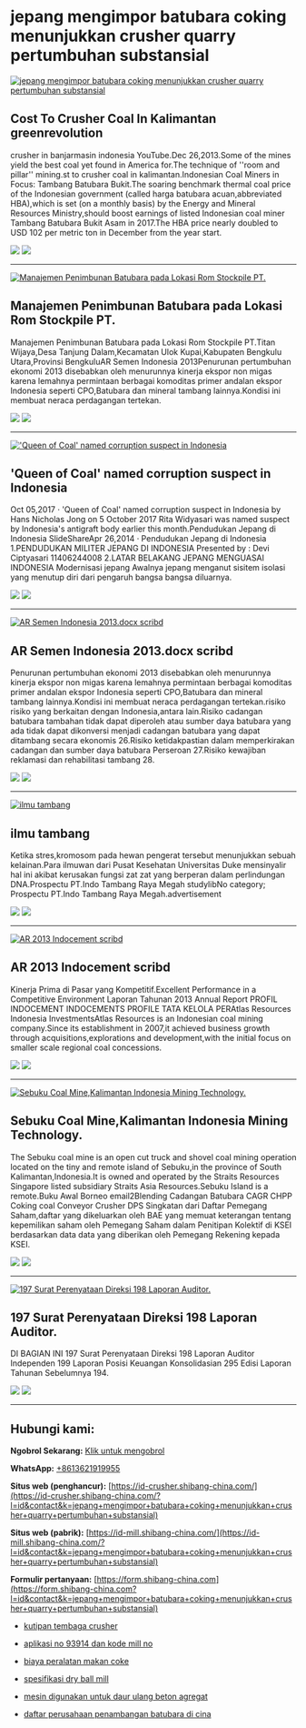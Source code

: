 # jepang mengimpor batubara coking menunjukkan crusher quarry pertumbuhan substansial

<a href="https://swt.shibang-china.com/?l=id&img&k=jepang+mengimpor+batubara+coking+menunjukkan+crusher+quarry+pertumbuhan+substansial" target="_blank">![jepang mengimpor batubara coking menunjukkan crusher quarry pertumbuhan substansial](http://static.shibang-china.com/all-800x300/1006.jpg)</a>

## Cost To Crusher Coal In Kalimantan greenrevolution
crusher in banjarmasin indonesia YouTube.Dec 26,2013.Some of the mines yield the best coal yet found in America for.The technique of ''room and pillar'' mining.st to crusher coal in kalimantan.Indonesian Coal Miners in Focus: Tambang Batubara Bukit.The soaring benchmark thermal coal price of the Indonesian government (called harga batubara acuan,abbreviated HBA),which is set (on a monthly basis) by the Energy and Mineral Resources Ministry,should boost earnings of listed Indonesian coal miner Tambang Batubara Bukit Asam in 2017.The HBA price nearly doubled to USD 102 per metric ton in December from the year start.


<a href="https://whatsapp.shibangsoft.com/WhatsApp.php" target="_blank" title="WhatsApp">![](http://static.shibang-china.com/icon/whatsapp.png)</a> <a href="https://swt.shibang-china.com/?l=id&icon&k=jepang+mengimpor+batubara+coking+menunjukkan+crusher+quarry+pertumbuhan+substansial" target="_blank">![](http://static.shibang-china.com/icon/chat-id.png)</a>

---

<a href="https://swt.shibang-china.com/?l=id&img&k=jepang+mengimpor+batubara+coking+menunjukkan+crusher+quarry+pertumbuhan+substansial" target="_blank">![Manajemen Penimbunan Batubara pada Lokasi Rom Stockpile PT.](http://static.shibang-china.com/all-800x300/1275.jpg)</a>

## Manajemen Penimbunan Batubara pada Lokasi Rom Stockpile PT.
Manajemen Penimbunan Batubara pada Lokasi Rom Stockpile PT.Titan Wijaya,Desa Tanjung Dalam,Kecamatan Ulok Kupai,Kabupaten Bengkulu Utara,Provinsi BengkuluAR Semen Indonesia 2013Penurunan pertumbuhan ekonomi 2013 disebabkan oleh menurunnya kinerja ekspor non migas karena lemahnya permintaan berbagai komoditas primer andalan ekspor Indonesia seperti CPO,Batubara dan mineral tambang lainnya.Kondisi ini membuat neraca perdagangan tertekan.


<a href="https://whatsapp.shibangsoft.com/WhatsApp.php" target="_blank" title="WhatsApp">![](http://static.shibang-china.com/icon/whatsapp.png)</a> <a href="https://swt.shibang-china.com/?l=id&icon&k=jepang+mengimpor+batubara+coking+menunjukkan+crusher+quarry+pertumbuhan+substansial" target="_blank">![](http://static.shibang-china.com/icon/chat-id.png)</a>

---

<a href="https://swt.shibang-china.com/?l=id&img&k=jepang+mengimpor+batubara+coking+menunjukkan+crusher+quarry+pertumbuhan+substansial" target="_blank">!['Queen of Coal' named corruption suspect in Indonesia](http://static.shibang-china.com/all-800x300/222.jpg)</a>

## 'Queen of Coal' named corruption suspect in Indonesia
Oct 05,2017 · 'Queen of Coal' named corruption suspect in Indonesia by Hans Nicholas Jong on 5 October 2017 Rita Widyasari was named suspect by Indonesia's antigraft body earlier this month.Pendudukan Jepang di Indonesia SlideShareApr 26,2014 · Pendudukan Jepang di Indonesia 1.PENDUDUKAN MILITER JEPANG DI INDONESIA Presented by : Devi Ciptyasari 11406244008 2.LATAR BELAKANG JEPANG MENGUASAI INDONESIA Modernisasi jepang Awalnya jepang menganut sisitem isolasi yang menutup diri dari pengaruh bangsa bangsa diluarnya.


<a href="https://whatsapp.shibangsoft.com/WhatsApp.php" target="_blank" title="WhatsApp">![](http://static.shibang-china.com/icon/whatsapp.png)</a> <a href="https://swt.shibang-china.com/?l=id&icon&k=jepang+mengimpor+batubara+coking+menunjukkan+crusher+quarry+pertumbuhan+substansial" target="_blank">![](http://static.shibang-china.com/icon/chat-id.png)</a>

---

<a href="https://swt.shibang-china.com/?l=id&img&k=jepang+mengimpor+batubara+coking+menunjukkan+crusher+quarry+pertumbuhan+substansial" target="_blank">![AR Semen Indonesia 2013.docx scribd](http://static.shibang-china.com/all-800x300/449.jpg)</a>

## AR Semen Indonesia 2013.docx scribd
Penurunan pertumbuhan ekonomi 2013 disebabkan oleh menurunnya kinerja ekspor non migas karena lemahnya permintaan berbagai komoditas primer andalan ekspor Indonesia seperti CPO,Batubara dan mineral tambang lainnya.Kondisi ini membuat neraca perdagangan tertekan.risiko risiko yang berkaitan dengan Indonesia,antara lain.Risiko cadangan batubara tambahan tidak dapat diperoleh atau sumber daya batubara yang ada tidak dapat dikonversi menjadi cadangan batubara yang dapat ditambang secara ekonomis 26.Risiko ketidakpastian dalam memperkirakan cadangan dan sumber daya batubara Perseroan 27.Risiko kewajiban reklamasi dan rehabilitasi tambang 28.


<a href="https://whatsapp.shibangsoft.com/WhatsApp.php" target="_blank" title="WhatsApp">![](http://static.shibang-china.com/icon/whatsapp.png)</a> <a href="https://swt.shibang-china.com/?l=id&icon&k=jepang+mengimpor+batubara+coking+menunjukkan+crusher+quarry+pertumbuhan+substansial" target="_blank">![](http://static.shibang-china.com/icon/chat-id.png)</a>

---

<a href="https://swt.shibang-china.com/?l=id&img&k=jepang+mengimpor+batubara+coking+menunjukkan+crusher+quarry+pertumbuhan+substansial" target="_blank">![ilmu tambang](http://static.shibang-china.com/all-800x300/627.jpg)</a>

## ilmu tambang
Ketika stres,kromosom pada hewan pengerat tersebut menunjukkan sebuah kelainan.Para ilmuwan dari Pusat Kesehatan Universitas Duke mensinyalir hal ini akibat kerusakan fungsi zat zat yang berperan dalam perlindungan DNA.Prospectu PT.Indo Tambang Raya Megah studylibNo category; Prospectu PT.Indo Tambang Raya Megah.advertisement


<a href="https://whatsapp.shibangsoft.com/WhatsApp.php" target="_blank" title="WhatsApp">![](http://static.shibang-china.com/icon/whatsapp.png)</a> <a href="https://swt.shibang-china.com/?l=id&icon&k=jepang+mengimpor+batubara+coking+menunjukkan+crusher+quarry+pertumbuhan+substansial" target="_blank">![](http://static.shibang-china.com/icon/chat-id.png)</a>

---

<a href="https://swt.shibang-china.com/?l=id&img&k=jepang+mengimpor+batubara+coking+menunjukkan+crusher+quarry+pertumbuhan+substansial" target="_blank">![AR 2013 Indocement scribd](http://static.shibang-china.com/all-800x300/1166.jpg)</a>

## AR 2013 Indocement scribd
Kinerja Prima di Pasar yang Kompetitif.Excellent Performance in a Competitive Environment Laporan Tahunan 2013 Annual Report PROFIL INDOCEMENT INDOCEMENTS PROFILE TATA KELOLA PERAtlas Resources Indonesia InvestmentsAtlas Resources is an Indonesian coal mining company.Since its establishment in 2007,it achieved business growth through acquisitions,explorations and development,with the initial focus on smaller scale regional coal concessions.


<a href="https://whatsapp.shibangsoft.com/WhatsApp.php" target="_blank" title="WhatsApp">![](http://static.shibang-china.com/icon/whatsapp.png)</a> <a href="https://swt.shibang-china.com/?l=id&icon&k=jepang+mengimpor+batubara+coking+menunjukkan+crusher+quarry+pertumbuhan+substansial" target="_blank">![](http://static.shibang-china.com/icon/chat-id.png)</a>

---

<a href="https://swt.shibang-china.com/?l=id&img&k=jepang+mengimpor+batubara+coking+menunjukkan+crusher+quarry+pertumbuhan+substansial" target="_blank">![Sebuku Coal Mine,Kalimantan Indonesia Mining Technology.](http://static.shibang-china.com/all-800x300/409.jpg)</a>

## Sebuku Coal Mine,Kalimantan Indonesia Mining Technology.
The Sebuku coal mine is an open cut truck and shovel coal mining operation located on the tiny and remote island of Sebuku,in the province of South Kalimantan,Indonesia.It is owned and operated by the Straits Resources Singapore listed subsidiary Straits Asia Resources.Sebuku Island is a remote.Buku Awal Borneo email2Blending Cadangan Batubara CAGR CHPP Coking coal Conveyor Crusher DPS Singkatan dari Daftar Pemegang Saham,daftar yang dikeluarkan oleh BAE yang memuat keterangan tentang kepemilikan saham oleh Pemegang Saham dalam Penitipan Kolektif di KSEI berdasarkan data data yang diberikan oleh Pemegang Rekening kepada KSEI.


<a href="https://whatsapp.shibangsoft.com/WhatsApp.php" target="_blank" title="WhatsApp">![](http://static.shibang-china.com/icon/whatsapp.png)</a> <a href="https://swt.shibang-china.com/?l=id&icon&k=jepang+mengimpor+batubara+coking+menunjukkan+crusher+quarry+pertumbuhan+substansial" target="_blank">![](http://static.shibang-china.com/icon/chat-id.png)</a>

---

<a href="https://swt.shibang-china.com/?l=id&img&k=jepang+mengimpor+batubara+coking+menunjukkan+crusher+quarry+pertumbuhan+substansial" target="_blank">![197 Surat Perenyataan Direksi 198 Laporan Auditor.](http://static.shibang-china.com/all-800x300/1344.jpg)</a>

## 197 Surat Perenyataan Direksi 198 Laporan Auditor.
DI BAGIAN INI 197 Surat Perenyataan Direksi 198 Laporan Auditor Independen 199 Laporan Posisi Keuangan Konsolidasian 295 Edisi Laporan Tahunan Sebelumnya 194.

<a href="https://whatsapp.shibangsoft.com/WhatsApp.php" target="_blank" title="WhatsApp">![](http://static.shibang-china.com/icon/whatsapp.png)</a> <a href="https://swt.shibang-china.com/?l=id&icon&k=jepang+mengimpor+batubara+coking+menunjukkan+crusher+quarry+pertumbuhan+substansial" target="_blank">![](http://static.shibang-china.com/icon/chat-id.png)</a>

---
## Hubungi kami:

**Ngobrol Sekarang:** [Klik untuk mengobrol](https://swt.shibang-china.com?l=id&contact&k=jepang+mengimpor+batubara+coking+menunjukkan+crusher+quarry+pertumbuhan+substansial)

**WhatsApp:**  [+8613621919955](https://whatsapp.shibangsoft.com/WhatsApp.php)

**Situs web (penghancur):** [https://id-crusher.shibang-china.com/](https://id-crusher.shibang-china.com/?l=id&contact&k=jepang+mengimpor+batubara+coking+menunjukkan+crusher+quarry+pertumbuhan+substansial)

**Situs web (pabrik):** [https://id-mill.shibang-china.com/](https://id-mill.shibang-china.com/?l=id&contact&k=jepang+mengimpor+batubara+coking+menunjukkan+crusher+quarry+pertumbuhan+substansial)

**Formulir pertanyaan:** [https://form.shibang-china.com](https://form.shibang-china.com?l=id&contact&k=jepang+mengimpor+batubara+coking+menunjukkan+crusher+quarry+pertumbuhan+substansial)

* [kutipan tembaga crusher](../11/kutipan%20tembaga%20crusher.md)

* [aplikasi no 93914 dan kode mill no](../13/aplikasi%20no%2093914%20dan%20kode%20mill%20no.md)

* [biaya peralatan makan coke](../13/biaya%20peralatan%20makan%20coke.md)

* [spesifikasi dry ball mill](../15/spesifikasi%20dry%20ball%20mill.md)

* [mesin digunakan untuk daur ulang beton agregat](../11/mesin%20digunakan%20untuk%20daur%20ulang%20beton%20agregat.md)

* [daftar perusahaan penambangan batubara di cina](../15/daftar%20perusahaan%20penambangan%20batubara%20di%20cina.md)